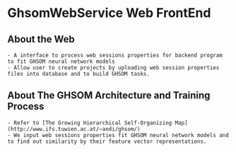 # GhsomWebService Web FrontEnd

## About the Web
	- A interface to process web sessions properties for backend program to fit GHSOM neural network models
	- Allow user to create projects by uploading web session properties files into database and to build GHSOM tasks. 
	
## About The GHSOM Architecture and Training Process
	- Refer to [The Growing Hierarchical Self-Organizing Map](http://www.ifs.tuwien.ac.at/~andi/ghsom/)
	- We input web sessions properties fit GHSOM neural network models and to find out similarity by their feature vector representations. 
 
